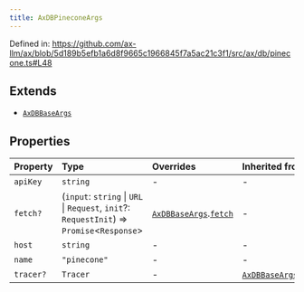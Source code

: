 ```yaml
---
title: AxDBPineconeArgs
---
```


Defined in: https://github.com/ax-llm/ax/blob/5d189b5efb1a6d8f9665c1966845f7a5ac21c3f1/src/ax/db/pinecone.ts#L48

## Extends

- [`AxDBBaseArgs`](/api/#03-apidocs/interfaceaxdbbaseargs)

## Properties

| Property | Type | Overrides | Inherited from |
| :------ | :------ | :------ | :------ |
| <a id="apiKey"></a> `apiKey` | `string` | - | - |
| <a id="fetch"></a> `fetch?` | (`input`: `string` \| `URL` \| `Request`, `init`?: `RequestInit`) => `Promise`\<`Response`\> | [`AxDBBaseArgs`](/api/#03-apidocs/interfaceaxdbbaseargs).[`fetch`](/api/#03-apidocs/interfaceaxdbbaseargsmdfetch) | - |
| <a id="host"></a> `host` | `string` | - | - |
| <a id="name"></a> `name` | `"pinecone"` | - | - |
| <a id="tracer"></a> `tracer?` | `Tracer` | - | [`AxDBBaseArgs`](/api/#03-apidocs/interfaceaxdbbaseargs).[`tracer`](/api/#03-apidocs/interfaceaxdbbaseargsmdtracer) |
